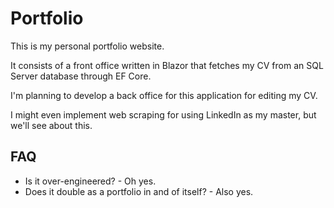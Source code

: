 # Portfolio

This is my personal portfolio website. 

It consists of a front office written in Blazor that fetches my CV from an 
SQL Server database through EF Core.

I'm planning to develop a back office for this application for editing my CV.

I might even implement web scraping for using LinkedIn as my master, but we'll see about this.

## FAQ

* Is it over-engineered? - Oh yes. 
* Does it double as a portfolio in and of itself? - Also yes.
